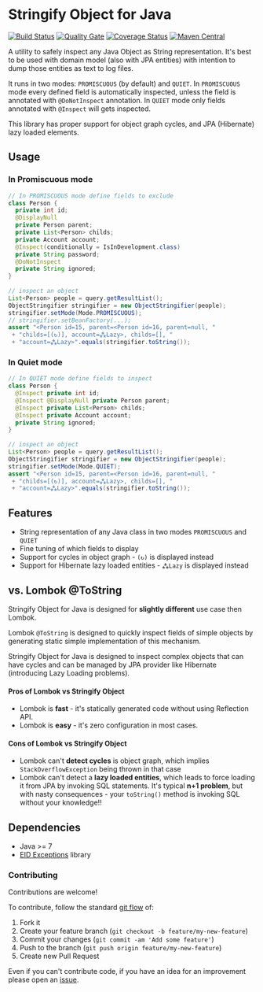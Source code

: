 # Stringify Object for Java  
  
[![Build Status](https://travis-ci.org/wavesoftware/java-stringify-object.svg?branch=master)](https://travis-ci.org/wavesoftware/java-stringify-object) [![Quality Gate](https://sonar.wavesoftware.pl/api/badges/gate?key=pl.wavesoftware.utils:stringify-object)](https://sonar.wavesoftware.pl/dashboard/index/pl.wavesoftware.utils:stringify-object) [![Coverage Status](https://coveralls.io/repos/github/wavesoftware/java-stringify-object/badge.svg?branch=master)](https://coveralls.io/github/wavesoftware/java-stringify-object?branch=master) [![Maven Central](https://img.shields.io/maven-central/v/pl.wavesoftware.utils/stringify-object.svg)](https://bintray.com/bintray/jcenter/pl.wavesoftware.utils%3Astringify-object)  
  
  
A utility to safely inspect any Java Object as String representation. It's best to be used with domain model (also with JPA entities) with intention to dump those entities as text to log files.  

It runs in two modes: `PROMISCUOUS` (by default) and `QUIET`. In `PROMISCUOUS` mode every defined field is automatically inspected, unless the field is annotated with `@DoNotInspect` annotation.
In `QUIET` mode only fields annotated with `@Inspect` will gets inspected.
  
This library has proper support for object graph cycles, and JPA (Hibernate) lazy loaded elements.
  
 ## Usage  

 ### In Promiscuous mode

```java  
// In PROMISCUOUS mode define fields to exclude
class Person {
  private int id;
  @DisplayNull
  private Person parent;
  private List<Person> childs;
  private Account account;
  @Inspect(conditionally = IsInDevelopment.class)
  private String password;
  @DoNotInspect
  private String ignored;
}
  
// inspect an object  
List<Person> people = query.getResultList();  
ObjectStringifier stringifier = new ObjectStringifier(people);  
stringifier.setMode(Mode.PROMISCUOUS);
// stringifier.setBeanFactory(...);
assert "<Person id=15, parent=<Person id=16, parent=null, "  
 + "childs=[(↻)], account=⁂Lazy>, childs=[], "  
 + "account=⁂Lazy>".equals(stringifier.toString());  
```
  
 ### In Quiet mode
```java  
// In QUIET mode define fields to inspect  
class Person {  
  @Inspect private int id;
  @Inspect @DisplayNull private Person parent;
  @Inspect private List<Person> childs;
  @Inspect private Account account;
  private String ignored;
}
  
// inspect an object  
List<Person> people = query.getResultList();  
ObjectStringifier stringifier = new ObjectStringifier(people);  
stringifier.setMode(Mode.QUIET);
assert "<Person id=15, parent=<Person id=16, parent=null, "  
 + "childs=[(↻)], account=⁂Lazy>, childs=[], "  
 + "account=⁂Lazy>".equals(stringifier.toString());  
```  
  
## Features  
  
 * String representation of any Java class in two modes `PROMISCUOUS` and `QUIET`
 * Fine tuning of which fields to display  
 * Support for cycles in object graph - `(↻)` is displayed instead  
 * Support for Hibernate lazy loaded entities - `⁂Lazy` is displayed instead  
  
## vs. Lombok @ToString  
  
Stringify Object for Java is designed for **slightly different** use case then Lombok.  
  
Lombok `@ToString` is designed to quickly inspect fields of simple objects by generating static simple implementation of this mechanism.  
  
Stringify Object for Java is designed to inspect complex objects that can have cycles and can be managed by JPA provider like Hibernate (introducing Lazy Loading problems).  
  
#### Pros of Lombok vs Stringify Object  
  
 * Lombok is **fast** - it's statically generated code without using Reflection API.  
 * Lombok is **easy** - it's zero configuration in most cases.  
  
#### Cons of Lombok vs Stringify Object  
  
 * Lombok can't **detect cycles** is object graph, which implies `StackOverflowException` being thrown in that case  
 * Lombok can't detect a **lazy loaded entities**, which leads to force loading it from JPA by invoking SQL statements. It's typical **n+1 problem**, but with nasty consequences - your `toString()` method is invoking SQL without your knowledge!!  
  
## Dependencies  
  
 * Java >= 7
 * [EID Exceptions](https://github.com/wavesoftware/java-eid-exceptions) library 
  
### Contributing  
  
Contributions are welcome!  
  
To contribute, follow the standard [git flow](http://danielkummer.github.io/git-flow-cheatsheet/) of:  
  
1. Fork it  
1. Create your feature branch (`git checkout -b feature/my-new-feature`)  
1. Commit your changes (`git commit -am 'Add some feature'`)  
1. Push to the branch (`git push origin feature/my-new-feature`)  
1. Create new Pull Request  
  
Even if you can't contribute code, if you have an idea for an improvement please open an [issue](https://github.com/wavesoftware/java-stringify-object/issues).
